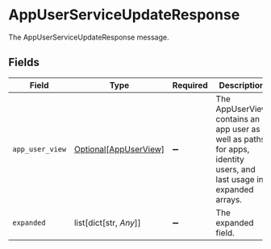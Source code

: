 # AppUserServiceUpdateResponse

The AppUserServiceUpdateResponse message.


## Fields

| Field                                                                                                              | Type                                                                                                               | Required                                                                                                           | Description                                                                                                        |
| ------------------------------------------------------------------------------------------------------------------ | ------------------------------------------------------------------------------------------------------------------ | ------------------------------------------------------------------------------------------------------------------ | ------------------------------------------------------------------------------------------------------------------ |
| `app_user_view`                                                                                                    | [Optional[AppUserView]](../../models/shared/appuserview.md)                                                        | :heavy_minus_sign:                                                                                                 | The AppUserView contains an app user as well as paths for apps, identity users, and last usage in expanded arrays. |
| `expanded`                                                                                                         | list[dict[str, *Any*]]                                                                                             | :heavy_minus_sign:                                                                                                 | The expanded field.                                                                                                |